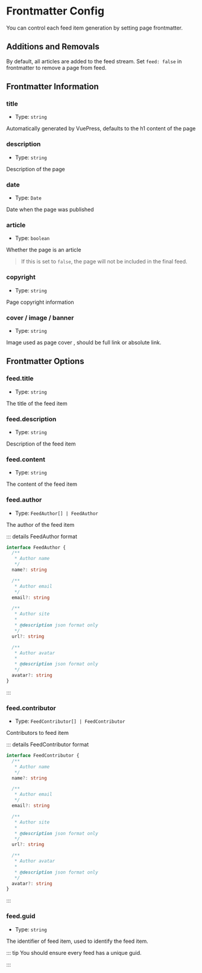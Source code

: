 # Frontmatter Config

You can control each feed item generation by setting page frontmatter.

## Additions and Removals

By default, all articles are added to the feed stream. Set `feed: false` in frontmatter to remove a page from feed.

## Frontmatter Information

### title

- Type: `string`

Automatically generated by VuePress, defaults to the h1 content of the page

### description

- Type: `string`

Description of the page

### date

- Type: `Date`

Date when the page was published

### article

- Type: `boolean`

Whether the page is an article

> If this is set to `false`, the page will not be included in the final feed.

### copyright

- Type: `string`

Page copyright information

### cover / image / banner

- Type: `string`

Image used as page cover , should be full link or absolute link.

## Frontmatter Options

### feed.title

- Type: `string`

The title of the feed item

### feed.description

- Type: `string`

Description of the feed item

### feed.content

- Type: `string`

The content of the feed item

### feed.author

- Type: `FeedAuthor[] | FeedAuthor`

The author of the feed item

::: details FeedAuthor format

```ts
interface FeedAuthor {
  /**
   * Author name
   */
  name?: string

  /**
   * Author email
   */
  email?: string

  /**
   * Author site
   *
   * @description json format only
   */
  url?: string

  /**
   * Author avatar
   *
   * @description json format only
   */
  avatar?: string
}
```

:::

### feed.contributor

- Type: `FeedContributor[] | FeedContributor`

Contributors to feed item

::: details FeedContributor format

```ts
interface FeedContributor {
  /**
   * Author name
   */
  name?: string

  /**
   * Author email
   */
  email?: string

  /**
   * Author site
   *
   * @description json format only
   */
  url?: string

  /**
   * Author avatar
   *
   * @description json format only
   */
  avatar?: string
}
```

:::

### feed.guid

- Type: `string`

The identifier of feed item, used to identify the feed item.

::: tip You should ensure every feed has a unique guid.

:::
